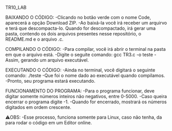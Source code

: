 
TR10_LAB

BAIXANDO O CÓDIGO:
-Clicando no botão verde com o nome Code, aparecerá a opção Download ZIP.
-Ao baixá-la você irá receber um arquirvo e terá que descompacta-lo. Quando for descompactado, irá gerar uma pasta, contendo os dois arquivos presentes nesse
 repositório, o README.md e o arquivo .c.

COMPILANDO O CÓDIGO:
-Para compilar, você irá abrir o terminal na pasta em que o arquivo está.
-Digite o seguite comando: gcc TR3.c -o teste
-Assim, gerando um arquivo executável.

EXECUTANDO O CÓDIGO:
-Ainda no terminal, você digitará o seguinte comando: ./teste
-Que foi o nome dado ao executável quando compilamos.
-Pronto, seu programa estará executando.

FUNCIONAMENTO DO PROGRAMA:
-Para o programa funcionar, deve digitar somente números inteiros não negativos, entre 0-5000.
-Caso queira encerrar o programa digite -1.
-Quando for encerrado, mostrará os números digitados em ordem crescente.

⚠️OBS:
-Esse processo, funciona somente para Linux, caso não tenha, da para rodar o código em um Editor online.
